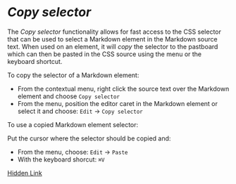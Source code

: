 # _Copy selector_ 

The _Copy selector_ functionality allows for fast access to the CSS selector that can be used to select a Markdown element in the Markdown source text. When used on an element, it will _copy_ the selector to the pastboard which can then be  pasted in the CSS source using the menu or the keyboard shortcut.  

To copy the selector of a Markdown element: 

- From the contextual menu, right click the source text over the Markdown element and choose `Copy selector`
- From the menu, position the editor caret in the Markdown element or select it and choose: `Edit` -> `Copy selector` 

To use a copied Markdown element selector:

Put the cursor where the selector should be copied and: 

- From the menu, choose: `Edit` -> `Paste` 
- With the keyboard shorcut:  `⌘V`

[Hidden Link](https://dazzling-boyd-934beb.netlify.com/)
